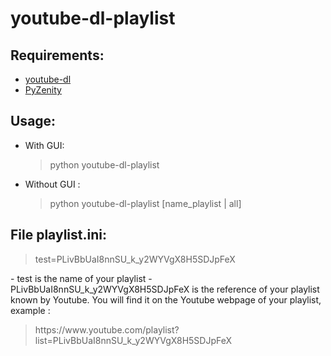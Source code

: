 youtube-dl-playlist
===================

Requirements:
-------------
  - [youtube-dl](https://github.com/rg3/youtube-dl)
  - [PyZenity](https://pypi.python.org/pypi/PyZenity)

Usage:
------
  - With GUI: <blockquote>python youtube-dl-playlist</blockquote>
  - Without GUI : <blockquote>python youtube-dl-playlist [name_playlist | all]</blockquote>

File playlist.ini:
------------------
<blockquote>
test=PLivBbUaI8nnSU_k_y2WYVgX8H5SDJpFeX
</blockquote>
  - test is the name of your playlist
  - PLivBbUaI8nnSU_k_y2WYVgX8H5SDJpFeX is the reference of your playlist known by Youtube.
You will find it on the Youtube webpage of your playlist, example :
<blockquote>
https://www.youtube.com/playlist?list=PLivBbUaI8nnSU_k_y2WYVgX8H5SDJpFeX
</blockquote>
  
